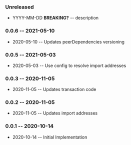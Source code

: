 ### Unreleased

- YYYY-MM-DD **BREAKING?** -- description

### 0.0.6 -- 2021-05-10

- 2020-05-10 -- Updates peerDependencies versioning

### 0.0.5 -- 2021-05-03

- 2020-05-03 -- Use config to resolve import addresses

### 0.0.3 -- 2020-11-05

- 2020-11-05 -- Updates transaction code

### 0.0.2 -- 2020-11-05

- 2020-11-05 -- Updates import addresses

### 0.0.1 -- 2020-10-14

- 2020-10-14 -- Initial Implementation